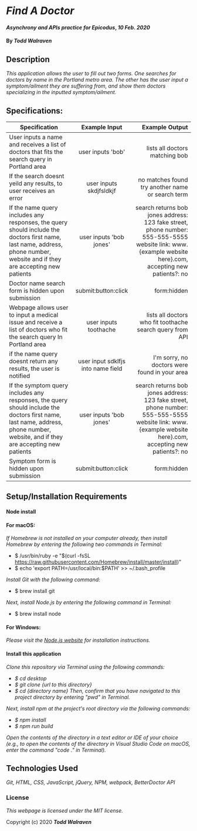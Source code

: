 # _Find A Doctor_

#### _Asynchrony and APIs practice for Epicodus_, _10 Feb. 2020_

#### By _**Todd Walraven**_

## Description

_This application allows the user to fill out two forms. One searches for doctors by name in the Portland metro area. The other has the user input a symptom/ailment they are suffering from, and show them doctors specializing in the inputted symptom/ailment._

## Specifications:

| Specification | Example Input | Example Output |
| ------------- |:-------------:| -------------------:|
| User inputs a name and receives a list of doctors that fits the search query in Portland area| user inputs 'bob' | lists all doctors matching bob|
|If the search doesnt yeild any results, to user receives an error|user inputs skdjfsldkjf| no matches found try another name or search term
 If the name query includes any responses, the query should include the doctors first name, last name, address, phone number, website and if they are accepting new patients|user inputs 'bob jones' |search returns bob jones address: 123 fake street, phone number: 555-555-5555 website link: www.{example website here}.com, accepting new patients?: no |
 |Doctor name search form is hidden upon submission|submit:button:click|form:hidden|
 | Webpage allows user to input a medical issue and receive a list of doctors who fit the search query In Portland area| user inputs toothache | lists all doctors who fit toothache search query from API |
 |if the name query doesnt return any results, the user is notified |user input sdklfjs into name field|I'm sorry, no doctors were found in your area|
 If the symptom query includes any responses, the query should include the doctors first name, last name, address, phone number, website, and if they are accepting new patients|user inputs 'bob jones' |search returns bob jones address: 123 fake street, phone number: 555-555-5555 website link: www.{example website here}.com, accepting new patients?: no |
 |Symptom form is hidden upon submission|submit:button:click|form:hidden|


## Setup/Installation Requirements

#### Node install

#### For macOS:
_If Homebrew is not installed on your computer already, then install Homebrew by entering the following two commands in Terminal:_
* $ /usr/bin/ruby -e "$(curl -fsSL https://raw.githubusercontent.com/Homebrew/install/master/install)"
* $ echo 'export PATH=/usr/local/bin:$PATH' >> ~/.bash_profile

_Install Git with the following command:_
* $ brew install git

_Next, install Node.js by entering the following command in Terminal:_
* $ brew install node

#### For Windows:
_Please visit the [Node.js website](https://nodejs.org/en/download/) for installation instructions._


#### Install this application

_Clone this repository via Terminal using the following commands:_
* _$ cd desktop_
* _$ git clone {url to this directory}_
* _$ cd {directory name}_
_Then, confirm that you have navigated to this project directory by entering "pwd" in Terminal._

_Next, install npm at the project's root directory via the following commands:_
* _$ npm install_
* _$ npm run build_

_Open the contents of the directory in a text editor or IDE of your choice (e.g., to open the contents of the directory in Visual Studio Code on macOS, enter the command "code ." in Terminal)._

## Technologies Used

_Git, HTML, CSS, JavaScript, jQuery, NPM, webpack, BetterDoctor API_

### License

*This webpage is licensed under the MIT license.*

Copyright (c) 2020 **_Todd Walraven_**